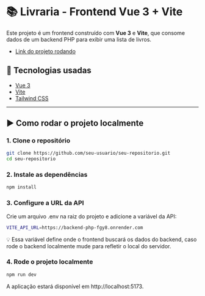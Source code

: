 # 📚 Livraria - Frontend Vue 3 + Vite

Este projeto é um frontend construído com **Vue 3** e **Vite**, que consome dados de um backend PHP para exibir uma lista de livros.
- [Link do projeto rodando](https://vue-store-beta-taupe.vercel.app/)

## 🚀 Tecnologias usadas

- [Vue 3](https://vuejs.org/)
- [Vite](https://vitejs.dev/)
- [Tailwind CSS](https://tailwindcss.com/)

---

## ▶️ Como rodar o projeto localmente

### 1. Clone o repositório

```bash
git clone https://github.com/seu-usuario/seu-repositorio.git
cd seu-repositorio

```
### 2. Instale as dependências
```bash
npm install
```

### 3. Configure a URL da API
Crie um arquivo .env na raiz do projeto e adicione a variável da API:
```bash
VITE_API_URL=https://backend-php-fgy8.onrender.com
```
💡 Essa variável define onde o frontend buscará os dados do backend, caso rode o backend localmente mude para refletir o local do servidor.

### 4. Rode o projeto localmente
```bash
npm run dev
```

A aplicação estará disponível em http://localhost:5173.
